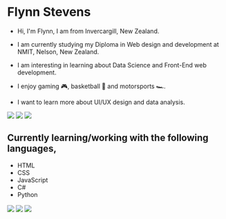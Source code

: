 # Flynn Stevens

- Hi, I'm Flynn, I am from Invercargill, New Zealand.

- I am currently studying my Diploma in Web design and development at NMIT, Nelson, New Zealand.

- I am interesting in learning about Data Science and Front-End web development.

- I enjoy gaming 🎮, basketball 🏀 and motorsports 🏎️.

- I want to learn more about UI/UX design and data analysis.

<img src="https://img.shields.io/badge/LinkedIn-0077B5?style=for-the-badge&logo=linkedin&logoColor=white" href="https://www.linkedin.com/in/flynn-stevens-6b9314232/"/> <img src="https://img.shields.io/badge/website-000000?style=for-the-badge&logo=About.me&logoColor=white" href = "https://fstevens30.github.io/"/> <img src="https://img.shields.io/badge/Instagram-E4405F?style=for-the-badge&logo=instagram&logoColor=white" href="https://www.instagram.com/flynn.a.stevens/?hl=en"/>

## Currently learning/working with the following languages,

- HTML 
- CSS
- JavaScript
- C#
- Python

<img align="center" src="https://github-readme-stats.vercel.app/api/top-langs/?username=fstevens30&theme=midnight-purple" />

<img align="center" src="https://github-readme-stats.vercel.app/api?username=fstevens30&show_icons=true&theme=midnight-purple&count_private=true&include_all_commits=true)](https://github.com/fstevens30/github-readme-stats"/>

<img align="center" src="https://visitor-badge.glitch.me/badge?page_id=${fstevens30}"/>

